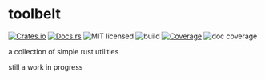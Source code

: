 # toolbelt

[![Crates.io](https://img.shields.io/crates/v/toolbelt)](https://crates.io/crates/toolbelt)
[![Docs.rs](https://docs.rs/toolbelt/badge.svg)](https://docs.rs/toolbelt/)
![MIT licensed](https://img.shields.io/badge/license-MIT-blue.svg)
![build](https://github.com/trashbyte/toolbelt/workflows/build/badge.svg)
[![Coverage](https://img.shields.io/codecov/c/github/trashbyte/toolbelt/master.svg)](https://codecov.io/gh/trashbyte/toolbelt)
![doc coverage](https://img.shields.io/endpoint?url=https%3A%2F%2Fdoc-coverage.s3-us-west-2.amazonaws.com%2Ftoolbelt.json)

a collection of simple rust utilities

still a work in progress